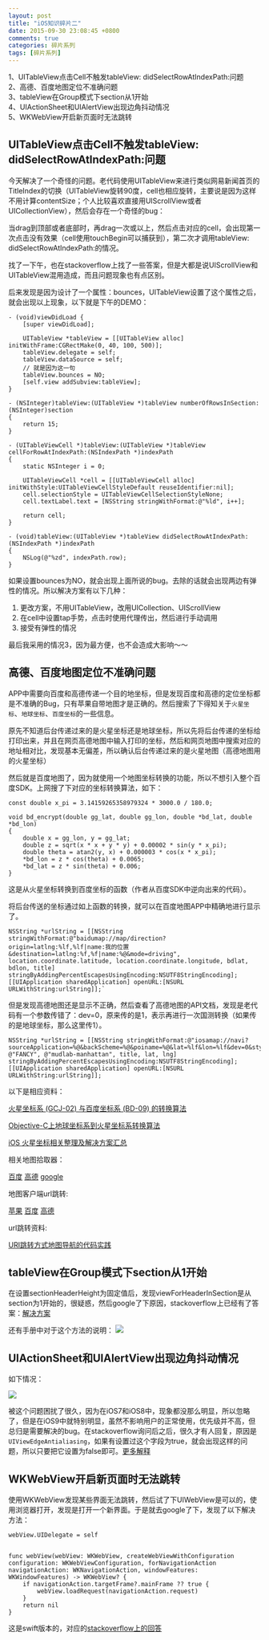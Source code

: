```yaml
---
layout: post
title: "iOS知识碎片二"
date: 2015-09-30 23:08:45 +0800
comments: true
categories: 碎片系列
tags: [碎片系列]
---
```

1、UITableView点击Cell不触发tableView: didSelectRowAtIndexPath:问题<br>
2、高德、百度地图定位不准确问题<br>
3、tableView在Group模式下section从1开始<br>
4、UIActionSheet和UIAlertView出现边角抖动情况<br>
5、WKWebView开启新页面时无法跳转
<!--more-->

## UITableView点击Cell不触发tableView: didSelectRowAtIndexPath:问题
今天解决了一个奇怪的问题。老代码使用UITableView来进行类似网易新闻首页的TitleIndex的切换（UITableView旋转90度，cell也相应旋转，主要说是因为这样不用计算contentSize；个人比较喜欢直接用UIScrollView或者UICollectionView），然后会存在一个奇怪的bug：<br>

当drag到顶部或者底部时，再drag一次或以上，然后点击对应的cell，会出现第一次点击没有效果（cell使用touchBegin可以捕获到），第二次才调用tableView: didSelectRowAtIndexPath:的情况。<br>

找了一下午，也在stackoverflow上找了一些答案，但是大都是说UIScrollView和UITableView混用造成，而且问题现象也有点区别。<br>

后来发现是因为设计了一个属性：bounces，UITableView设置了这个属性之后，就会出现以上现象，以下就是下午的DEMO：

```objc
- (void)viewDidLoad {
    [super viewDidLoad];

    UITableView *tableView = [[UITableView alloc] initWithFrame:CGRectMake(0, 40, 100, 500)];
    tableView.delegate = self;
    tableView.dataSource = self;
    // 就是因为这一句
    tableView.bounces = NO;
    [self.view addSubview:tableView];
}

- (NSInteger)tableView:(UITableView *)tableView numberOfRowsInSection:(NSInteger)section
{
    return 15;
}

- (UITableViewCell *)tableView:(UITableView *)tableView cellForRowAtIndexPath:(NSIndexPath *)indexPath
{
    static NSInteger i = 0;
    
    UITableViewCell *cell = [[UITableViewCell alloc] initWithStyle:UITableViewCellStyleDefault reuseIdentifier:nil];
    cell.selectionStyle = UITableViewCellSelectionStyleNone;
    cell.textLabel.text = [NSString stringWithFormat:@"%ld", i++];
    
    return cell;
}

- (void)tableView:(UITableView *)tableView didSelectRowAtIndexPath:(NSIndexPath *)indexPath
{
    NSLog(@"%zd", indexPath.row);
}

```
如果设置bounces为NO，就会出现上面所说的bug。去除的话就会出现两边有弹性的情况。所以解决方案有以下几种：<br>

1. 更改方案，不用UITableView，改用UICollection、UIScrollView<br>
2. 在cell中设置tap手势，点击时使用代理传出，然后进行手动调用<br>
3. 接受有弹性的情况

最后我采用的情况3，因为最方便，也不会造成大影响～～

## 高德、百度地图定位不准确问题
APP中需要向百度和高德传递一个目的地坐标，但是发现百度和高德的定位坐标都是不准确的Bug，只有苹果自带地图才是正确的。然后搜索了下得知关于`火星坐标`、`地球坐标`、`百度坐标`的一些信息。<br>

原先不知道后台传递过来的是火星坐标还是地球坐标，所以先将后台传递的坐标给打印出来，并且在网页高德地图中输入打印的坐标，然后和网页地图中搜索对应的地址相对比，发现基本无偏差，所以确认后台传递过来的是火星地图（高德地图用的火星坐标）<br>

然后就是百度地图了，因为就使用一个地图坐标转换的功能，所以不想引入整个百度SDK。上网搜了下对应的坐标转换算法，如下：<br>

```objc
const double x_pi = 3.14159265358979324 * 3000.0 / 180.0;

void bd_encrypt(double gg_lat, double gg_lon, double *bd_lat, double *bd_lon)
{
    double x = gg_lon, y = gg_lat;
    double z = sqrt(x * x + y * y) + 0.00002 * sin(y * x_pi);
    double theta = atan2(y, x) + 0.000003 * cos(x * x_pi);
    *bd_lon = z * cos(theta) + 0.0065;
    *bd_lat = z * sin(theta) + 0.006;
}
```
这是从火星坐标转换到百度坐标的函数（作者从百度SDK中逆向出来的代码）。<br>

将后台传送的坐标通过如上函数的转换，就可以在百度地图APP中精确地进行显示了。

```objc
NSString *urlString = [[NSString stringWithFormat:@"baidumap://map/direction?origin=latlng:%lf,%lf|name:我的位置&destination=latlng:%f,%f|name:%@&mode=driving", location.coordinate.latitude, location.coordinate.longitude, bdlat, bdlon, title] stringByAddingPercentEscapesUsingEncoding:NSUTF8StringEncoding];
[[UIApplication sharedApplication] openURL:[NSURL URLWithString:urlString]];`
```

但是发现高德地图还是显示不正确，然后查看了高德地图的API文档，发现是老代码有一个参数传错了：dev=0，原来传的是1，表示再进行一次国测转换（如果传的是地球坐标，那么这里传1）。

```objc
NSString *urlString = [[NSString stringWithFormat:@"iosamap://navi?sourceApplication=%@&backScheme=%@&poiname=%@&lat=%lf&lon=%lf&dev=0&style=2", @"FANCY", @"mudlab-manhattan", title, lat, lng] stringByAddingPercentEscapesUsingEncoding:NSUTF8StringEncoding];
[[UIApplication sharedApplication] openURL:[NSURL URLWithString:urlString]];
```

以下是相应资料：

[火星坐标系 (GCJ-02) 与百度坐标系 (BD-09) 的转换算法](http://blog.csdn.net/coolypf/article/details/8569813)

[Objective-C上地球坐标系到火星坐标系转换算法](http://blog.csdn.net/zhaoxy_thu/article/details/17033347)

[iOS 火星坐标相关整理及解决方案汇总](http://blog.csdn.net/jiajiayouba/article/details/25140967)

相关地图拾取器：

[百度](http://api.map.baidu.com/lbsapi/getpoint/index.html)
[高德](http://lbs.amap.com/console/show/picker)
[google](https://www.google.com/maps)

地图客户端url跳转:

[苹果](https://developer.apple.com/library/ios/featuredarticles/iPhoneURLScheme_Reference/MapLinks/MapLinks.html)
[百度](http://lbsyun.baidu.com/index.php?title=uri/api/ios)
[高德](http://lbs.amap.com/api/uri-api/ios-uri-explain/)

url跳转资料:

[URI跳转方式地图导航的代码实践](http://adad184.com/2015/08/11/practice-in-mapview-navigation-with-URI/)

## tableView在Group模式下section从1开始
在设置sectionHeaderHeight为固定值后，发现viewForHeaderInSection是从section为1开始的，很疑惑，然后google了下原因，stackoverflow上已经有了答案：[解决方案](http://stackoverflow.com/questions/18932476/in-ios-7-viewforheaderinsection-section-is-starting-from-1-not-from-0)

还有手册中对于这个方法的说明：
![](/images/Snip20151118_2.png)

## UIActionSheet和UIAlertView出现边角抖动情况
如下情况：

![](/images/2015-11-19.gif)

被这个问题困扰了很久，因为在iOS7和iOS8中，现象都没那么明显，所以忽略了，但是在iOS9中就特别明显，虽然不影响用户的正常使用，优先级并不高，但总归是需要解决的bug。在stackoverflow询问后之后，很久才有人回复，原因是`UIViewEdgeAntialiasing`，如果有设置过这个字段为true，就会出现这样的问题，所以只要把它设置为false即可。[更多解释](http://stackoverflow.com/questions/19960108/renders-with-edge-antialiasing-causes-delay-in-uialertview-in-ios-7)

## WKWebView开启新页面时无法跳转
使用WKWebView发现某些界面无法跳转，然后试了下UIWebView是可以的，使用浏览器打开，发现是打开一个新界面。于是就去google了下，发现了以下解决方法：

```
webView.UIDelegate = self


func webView(webView: WKWebView, createWebViewWithConfiguration configuration: WKWebViewConfiguration, forNavigationAction navigationAction: WKNavigationAction, windowFeatures: WKWindowFeatures) -> WKWebView? {
	if navigationAction.targetFrame?.mainFrame ?? true {
		webView.loadRequest(navigationAction.request)
	}
	return nil
}
```
这是swift版本的，对应的[stackoverflow上的回答](http://stackoverflow.com/questions/25713069/why-is-wkwebview-not-opening-links-with-target-blank)